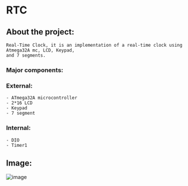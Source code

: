 # RTC
## About the project:
    Real-Time Clock, it is an implementation of a real-time clock using Atmega32A mc, LCD, Keypad,
    and 7 segments.
### Major components:
  ### External:
    - ATmega32A microcontroller 
    - 2*16 LCD
    - Keypad
    - 7 segment
  ### Internal:
    - DIO
    - Timer1
  ## Image:
![image](https://user-images.githubusercontent.com/78216592/164118699-a6b1a30d-deeb-42d1-b568-b14a9cfef4f4.png)

